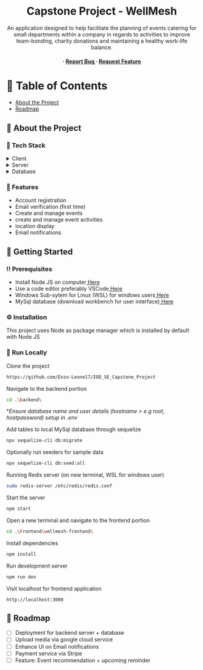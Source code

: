 <div align='center'>

<h1>Capstone Project - WellMesh</h1>
<p>An application designed to help facilitate the planning of events catering for small departments within a company in regards to activities to improve team-bonding, charity donations and maintaining a healthy work-life balance.</p>

<h4> <span> · </span> <a href="https://github.com/EnzoLeone17/IOD_SE_Capstone_Project/issues"> Report Bug </a> <span> · </span> <a href="https://github.com/EnzoLeone17/IOD_SE_Capstone_Project/issues"> Request Feature </a> </h4>


</div>

# :notebook_with_decorative_cover: Table of Contents

- [About the Project](#star2-about-the-project)
- [Roadmap](#compass-roadmap)


## :star2: About the Project
### :space_invader: Tech Stack
<details> <summary>Client</summary> <ul>
<li><a href="https://nextjs.org">Frontend using Next JS</a></li>
</ul> </details>
<details> <summary>Server</summary> <ul>
<li><a href="https://expressjs.com">Backend using Express JS</a></li>
</ul> </details>
<details> <summary>Database</summary> <ul>
<li><a href="https://www.mysql.com">MySql</a></li>
</ul> </details>

### :dart: Features
- Account registration
- Email verification (first time)
- Create and manage events
- create and manage event activities
- location display
- Email notifications


## :toolbox: Getting Started

### :bangbang: Prerequisites

- Install Node JS on computer<a href="https://nodejs.org/en/download"> Here</a>
- Use a code editor preferably VSCode<a href="https://code.visualstudio.com/Download"> Here</a>
- Windows Sub-sytem for Linux (WSL) for windows users<a href="https://learn.microsoft.com/en-us/windows/wsl/install"> Here</a>
- MySql database (download workbench for user interface)<a href="https://www.mysql.com/downloads"> Here</a>


### :gear: Installation

This project uses Node as package manager which is installed by default with Node JS


### :running: Run Locally

Clone the project

```bash
https://github.com/Enzo-Leone17/IOD_SE_Capstone_Project
```
Navigate to the backend portion
```bash
cd .\backend\
```
**Ensure database name and user details (hostname > e.g root, hostpassword) setup in .env*

Add tables to local MySql database through sequelize
```bash
npx sequelize-cli db:migrate
```
Optionally run seeders for sample data
```bash
npx sequelize-cli db:seed:all
```
Running Redis server (on new terminal, WSL for windows user)
```bash
sudo redis-server /etc/redis/redis.conf
```
Start the server
```bash
npm start
```

Open a new terminal and navigate to the frontend portion
```bash
cd .\Frontend\wellmesh-frontend\
```
Install dependencies
```bash
npm install
```
Run development server
```bash
npm run dev
```
Visit localhost for frontend application
```url
http://localhost:3000
```


## :compass: Roadmap

* [ ] Deployment for backend server + database
* [ ] Upload media via google cloud service
* [ ] Enhance UI on Email notifications
* [ ] Payment service via Stripe
* [ ] Feature: Event recommendation + upcoming reminder
